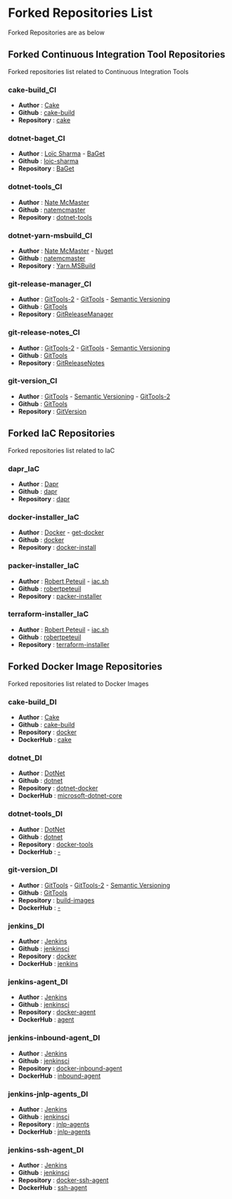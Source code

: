 # Forked Repositories List
Forked Repositories are as below

## Forked Continuous Integration Tool Repositories
Forked repositories list related to Continuous Integration Tools

### cake-build_CI

- **Author** : [Cake](https://cakebuild.net)
- **Github** : [cake-build](https://github.com/cake-build)
- **Repository** : [cake](https://github.com/cake-build/cake)

### dotnet-baget_CI

- **Author** : [Loïc Sharma](https://loic-sharma.github.io) - [BaGet](https://loic-sharma.github.io/BaGet)
- **Github** : [loic-sharma](https://github.com/loic-sharma)
- **Repository** : [BaGet](https://github.com/loic-sharma/BaGet)

### dotnet-tools_CI

- **Author** : [Nate McMaster](https://natemcmaster.com)
- **Github** : [natemcmaster](https://github.com/natemcmaster)
- **Repository** : [dotnet-tools](https://github.com/natemcmaster/dotnet-tools)

### dotnet-yarn-msbuild_CI

- **Author** : [Nate McMaster](https://natemcmaster.com) - [Nuget](https://www.nuget.org/packages/Yarn.MSBuild)
- **Github** : [natemcmaster](https://github.com/natemcmaster)
- **Repository** : [Yarn.MSBuild](https://github.com/natemcmaster/Yarn.MSBuild)

### git-release-manager_CI

- **Author** : [GitTools-2](https://gittools.github.io/GitReleaseManager/docs) - [GitTools](https://gitversion.net) - [Semantic Versioning](https://semver.org)
- **Github** : [GitTools](https://github.com/GitTools)
- **Repository** : [GitReleaseManager](https://github.com/GitTools/GitReleaseManager)

### git-release-notes_CI

- **Author** : [GitTools-2](https://gittools.github.io/GitReleaseManager/docs) - [GitTools](https://gitversion.net) - [Semantic Versioning](https://semver.org)
- **Github** : [GitTools](https://github.com/GitTools)
- **Repository** : [GitReleaseNotes](https://github.com/GitTools/GitReleaseNotes)

### git-version_CI

- **Author** : [GitTools](https://gitversion.net) - [Semantic Versioning](https://semver.org) - [GitTools-2](https://gittools.github.io/GitReleaseManager/docs) 
- **Github** : [GitTools](https://github.com/GitTools)
- **Repository** : [GitVersion](https://github.com/GitTools/GitVersion)

## Forked IaC Repositories
Forked repositories list related to IaC

### dapr_IaC

- **Author** : [Dapr](https://dapr.io)
- **Github** : [dapr](https://github.com/dapr)
- **Repository** : [dapr](https://github.com/dapr/dapr)

### docker-installer_IaC

- **Author** : [Docker](https://www.docker.com) - [get-docker](https://get.docker.com)
- **Github** : [docker](https://github.com/docker)
- **Repository** : [docker-install](https://github.com/docker/docker-install)

### packer-installer_IaC

- **Author** : [Robert Peteuil](https://www.robertpeteuil.com) - [iac.sh](https://iac.sh)
- **Github** : [robertpeteuil](https://github.com/robertpeteuil)
- **Repository** : [packer-installer](https://github.com/robertpeteuil/packer-installer)

### terraform-installer_IaC

- **Author** : [Robert Peteuil](https://www.robertpeteuil.com) - [iac.sh](https://iac.sh)
- **Github** : [robertpeteuil](https://github.com/robertpeteuil)
- **Repository** : [terraform-installer](https://github.com/robertpeteuil/terraform-installer)

## Forked Docker Image Repositories
Forked repositories list related to Docker Images

### cake-build_DI

- **Author** : [Cake](https://cakebuild.net)
- **Github** : [cake-build](https://github.com/cake-build)
- **Repository** : [docker](https://github.com/cake-build/docker)
- **DockerHub** : [cake](https://hub.docker.com/r/cakebuild/cake)

### dotnet_DI

- **Author** : [DotNet](https://dotnet.microsoft.com)
- **Github** : [dotnet](https://github.com/dotnet)
- **Repository** : [dotnet-docker](https://github.com/dotnet/dotnet-docker)
- **DockerHub** : [microsoft-dotnet-core](https://hub.docker.com/_/microsoft-dotnet-core)

### dotnet-tools_DI

- **Author** : [DotNet](https://dotnet.microsoft.com)
- **Github** : [dotnet](https://github.com/dotnet)
- **Repository** : [docker-tools](https://github.com/dotnet/docker-tools)
- **DockerHub** : [-](https://hub.docker.com/_/microsoft-dotnet-core)

### git-version_DI

- **Author** : [GitTools](https://gitversion.net) - [GitTools-2](https://gittools.github.io/GitReleaseManager/docs/) - [Semantic Versioning](https://semver.org/)
- **Github** : [GitTools](https://github.com/GitTools)
- **Repository** : [build-images](https://github.com/GitTools/build-images)
- **DockerHub** : [-](-)

### jenkins_DI

- **Author** : [Jenkins](https://www.jenkins.io)
- **Github** : [jenkinsci](https://github.com/jenkinsci)
- **Repository** : [docker](https://github.com/jenkinsci/docker)
- **DockerHub** : [jenkins](https://hub.docker.com/r/jenkins/jenkins)

### jenkins-agent_DI

- **Author** : [Jenkins](https://www.jenkins.io)
- **Github** : [jenkinsci](https://github.com/jenkinsci)
- **Repository** : [docker-agent](https://github.com/jenkinsci/docker-agent)
- **DockerHub** : [agent](https://hub.docker.com/r/jenkins/agent)

### jenkins-inbound-agent_DI

- **Author** : [Jenkins](https://www.jenkins.io)
- **Github** : [jenkinsci](https://github.com/jenkinsci)
- **Repository** : [docker-inbound-agent](https://github.com/jenkinsci/docker-inbound-agent)
- **DockerHub** : [inbound-agent](https://hub.docker.com/r/jenkins/inbound-agent)

### jenkins-jnlp-agents_DI

- **Author** : [Jenkins](https://www.jenkins.io)
- **Github** : [jenkinsci](https://github.com/jenkinsci)
- **Repository** : [jnlp-agents](https://github.com/jenkinsci/jnlp-agents)
- **DockerHub** : [jnlp-agents](https://hub.docker.com/r/jenkins/jnlp-agents)

### jenkins-ssh-agent_DI

- **Author** : [Jenkins](https://www.jenkins.io)
- **Github** : [jenkinsci](https://github.com/jenkinsci)
- **Repository** : [docker-ssh-agent](https://github.com/jenkinsci/docker-ssh-agent)
- **DockerHub** : [ssh-agent](https://hub.docker.com/repository/docker/jenkins/ssh-agent)
